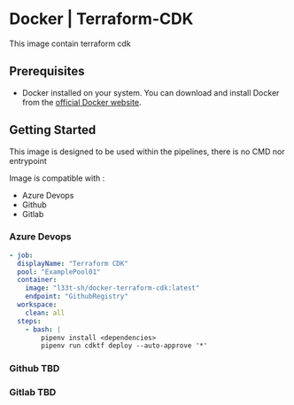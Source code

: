 # Docker | Terraform-CDK

[comment]: [![License](https://img.shields.io/badge/license-MIT-blue.svg)](https://github.com/yourusername/your-repo/blob/main/LICENSE)

This image contain terraform cdk

## Prerequisites

- Docker installed on your system. You can download and install Docker from the [official Docker website](https://www.docker.com/get-started).

## Getting Started

This image is designed to be used within the pipelines, there is no CMD nor entrypoint

Image is compatible with :

- Azure Devops
- Github
- Gitlab

### Azure Devops

```yaml
- job:
  displayName: "Terraform CDK"
  pool: "ExamplePool01"
  container:
    image: "l33t-sh/docker-terraform-cdk:latest"
    endpoint: "GithubRegistry"
  workspace:
    clean: all
  steps:
    - bash: |
        pipenv install <dependencies>
        pipenv run cdktf deploy --auto-approve '*'
```

### Github TBD

### Gitlab TBD
